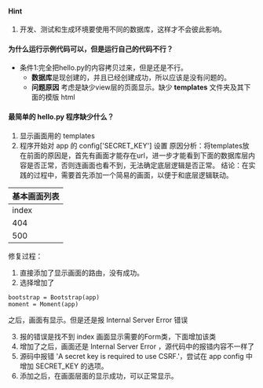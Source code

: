 #### Hint
1. 开发、测试和生成环境要使用不同的数据库，这样才不会彼此影响。

#### 为什么运行示例代码可以，但是运行自己的代码不行？
+ 条件1:完全把hello.py的内容拷贝过来，但是还是不行。
  + **数据库**是现创建的，并且已经创建成功，所以应该是没有问题的。
  + **问题原因** 考虑是缺少view层的页面显示。缺少 **templates** 文件夹及其下面的模版 html
  
#### 最简单的 hello.py 程序缺少什么？
1. 显示画面用的 templates
2. 程序开始对 app 的 config['SECRET_KEY'] 设置
原因分析：将templates放在前面的原因是，首先有画面才能存在url，进一步才能看到下面的数据库层内容是否正常，否则连画面也看不到，无法确定底层逻辑是否正常。
结论：在实践的过程中，需要首先添加一个简易的画面，以便于和底层逻辑联动。

|基本画面列表|
|---|
|index|
|404|
|500|

修复过程：
1. 直接添加了显示画面的路由，没有成功。
2. 选择增加了
```
bootstrap = Bootstrap(app)
moment = Moment(app)
```
之后，画面有显示。但是还是报 Internal Server Error 错误

3. 报的错误是找不到 index 画面显示需要的Form类，下面增加该类
4. 增加了之后，画面还是 Internal Server Error ，源代码中的报错内容不一样了
5. 源码中报错  'A secret key is required to use CSRF.'，尝试在 app config 中增加 SECRET_KEY 的选项。
6. 添加之后，在画面层面的显示成功，可以正常显示。

